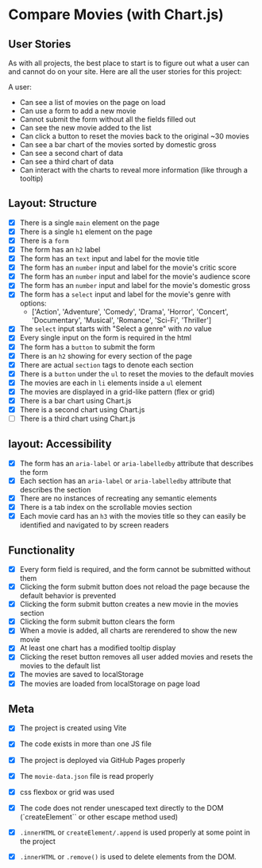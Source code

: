 # Compare Movies (with Chart.js)

## User Stories
As with all projects, the best place to start is to figure out what a user can and cannot do on your site. Here are all the user stories for this project:

A user:
- Can see a list of movies on the page on load
- Can use a form to add a new movie
- Cannot submit the form without all the fields filled out
- Can see the new movie added to the list
- Can click a button to reset the movies back to the original ~30 movies
- Can see a bar chart of the movies sorted by domestic gross
- Can see a second chart of data
- Can see a third chart of data
- Can interact with the charts to reveal more information (like through a tooltip)

## Layout: Structure
- [x] There is a single `main` element on the page
- [x] There is a single `h1` element on the page
- [x] There is a `form`
- [x] The form has an `h2` label
- [x] The form has an `text` input and label for the movie title
- [x] The form has an `number` input and label for the movie's critic score
- [x] The form has an `number` input and label for the movie's audience score
- [x] The form has an `number` input and label for the movie's domestic gross
- [x] The form has a `select` input and label for the movie's genre with options:
  - ['Action', 'Adventure', 'Comedy', 'Drama', 'Horror', 'Concert', 'Documentary', 'Musical', 'Romance', 'Sci-Fi', 'Thriller']
- [x] The `select` input starts with "Select a genre" with *no* value
- [x] Every single input on the form is required in the html
- [x] The form has a `button` to submit the form
- [x] There is an `h2` showing for every section of the page
- [x] There are actual `section` tags to denote each section
- [x] There is a `button` under the `ul` to reset the movies to the default movies
- [x] The movies are each in `li` elements inside a `ul` element
- [x] The movies are displayed in a grid-like pattern (flex or grid)
- [x] There is a bar chart using Chart.js
- [x] There is a second chart using Chart.js
- [ ] There is a third chart using Chart.js

## layout: Accessibility
- [x] The form has an `aria-label` or `aria-labelledby` attribute that describes the form
- [x] Each section has an `aria-label` or `aria-labelledby` attribute that describes the section
- [x] There are no instances of recreating any semantic elements
- [x] There is a tab index on the scrollable movies section
- [x] Each movie card has an `h3` with the movies title so they can easily be identified and navigated to by screen readers

## Functionality
- [x] Every form field is required, and the form cannot be submitted without them
- [x] Clicking the form submit button does not reload the page because the default behavior is prevented
- [x] Clicking the form submit button creates a new movie in the movies section
- [x] Clicking the form submit button clears the form
- [x] When a movie is added, all charts are rerendered to show the new movie
- [x] At least one chart has a modified tooltip display
- [x] Clicking the reset button removes all user added movies and resets the movies to the default list
- [x] The movies are saved to localStorage
- [x] The movies are loaded from localStorage on page load

## Meta
- [x] The project is created using Vite
- [x] The code exists in more than one JS file
- [x] The project is deployed via GitHub Pages properly
- [x] The `movie-data.json` file is read properly
- [x] css flexbox or grid was used
- [x] The code does not render unescaped text directly to the DOM (`createElement`` or other escape method used)
- [x] `.innerHTML` or `createElement/.append` is used properly at some point in the project
- [x] `.innerHTML` or `.remove()` is used to delete elements from the DOM.


